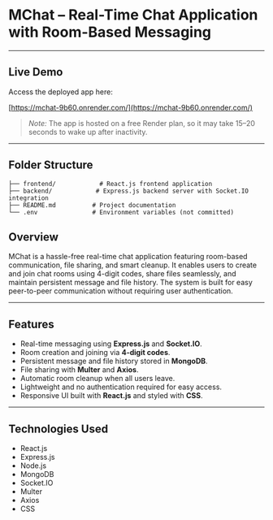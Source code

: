 # MChat – Real-Time Chat Application with Room-Based Messaging


---

## Live Demo

Access the deployed app here:

[https://mchat-9b60.onrender.com/](https://mchat-9b60.onrender.com/)

> *Note:* The app is hosted on a free Render plan, so it may take 15–20 seconds to wake up after inactivity.

---

## Folder Structure

```plaintext
├── frontend/            # React.js frontend application
├── backend/            # Express.js backend server with Socket.IO integration
├── README.md          # Project documentation
└── .env               # Environment variables (not committed)

```

## Overview

MChat is a hassle-free real-time chat application featuring room-based communication, file sharing, and smart cleanup. It enables users to create and join chat rooms using 4-digit codes, share files seamlessly, and maintain persistent message and file history. The system is built for easy peer-to-peer communication without requiring user authentication.

---

## Features

- Real-time messaging using **Express.js** and **Socket.IO**.
- Room creation and joining via **4-digit codes**.
- Persistent message and file history stored in **MongoDB**.
- File sharing with **Multer** and **Axios**.
- Automatic room cleanup when all users leave.
- Lightweight and no authentication required for easy access.
- Responsive UI built with **React.js** and styled with **CSS**.

---

## Technologies Used

- React.js
- Express.js
- Node.js
- MongoDB
- Socket.IO
- Multer
- Axios
- CSS
